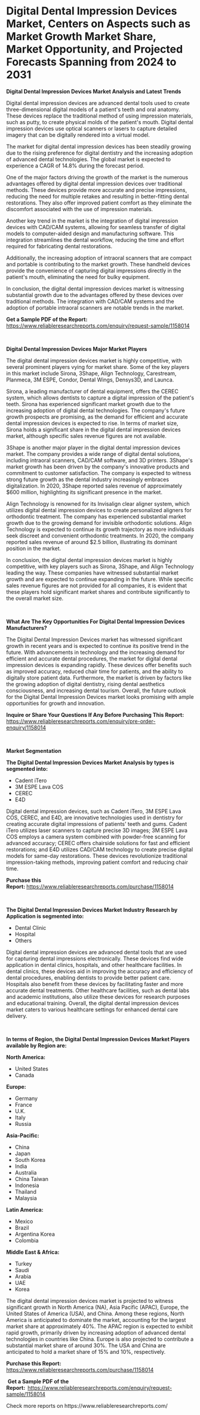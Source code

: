 <p><h1>Digital Dental Impression Devices Market, Centers on Aspects such as Market Growth Market Share, Market Opportunity, and Projected Forecasts Spanning from 2024 to 2031</h1></p><p><strong>Digital Dental Impression Devices Market Analysis and Latest Trends</strong></p>
<p><p>Digital dental impression devices are advanced dental tools used to create three-dimensional digital models of a patient's teeth and oral anatomy. These devices replace the traditional method of using impression materials, such as putty, to create physical molds of the patient's mouth. Digital dental impression devices use optical scanners or lasers to capture detailed imagery that can be digitally rendered into a virtual model.</p><p>The market for digital dental impression devices has been steadily growing due to the rising preference for digital dentistry and the increasing adoption of advanced dental technologies. The global market is expected to experience a CAGR of 14.8% during the forecast period.</p><p>One of the major factors driving the growth of the market is the numerous advantages offered by digital dental impression devices over traditional methods. These devices provide more accurate and precise impressions, reducing the need for multiple retakes and resulting in better-fitting dental restorations. They also offer improved patient comfort as they eliminate the discomfort associated with the use of impression materials.</p><p>Another key trend in the market is the integration of digital impression devices with CAD/CAM systems, allowing for seamless transfer of digital models to computer-aided design and manufacturing software. This integration streamlines the dental workflow, reducing the time and effort required for fabricating dental restorations.</p><p>Additionally, the increasing adoption of intraoral scanners that are compact and portable is contributing to the market growth. These handheld devices provide the convenience of capturing digital impressions directly in the patient's mouth, eliminating the need for bulky equipment.</p><p>In conclusion, the digital dental impression devices market is witnessing substantial growth due to the advantages offered by these devices over traditional methods. The integration with CAD/CAM systems and the adoption of portable intraoral scanners are notable trends in the market.</p></p>
<p><strong>Get a Sample PDF of the Report:&nbsp;</strong> <a href="https://www.reliableresearchreports.com/enquiry/request-sample/1158014">https://www.reliableresearchreports.com/enquiry/request-sample/1158014</a></p>
<p>&nbsp;</p>
<p><strong>Digital Dental Impression Devices Major Market Players</strong></p>
<p><p>The digital dental impression devices market is highly competitive, with several prominent players vying for market share. Some of the key players in this market include Sirona, 3Shape, Align Technology, Carestream, Planmeca, 3M ESPE, Condor, Dental Wings, Densys3D, and Launca.</p><p>Sirona, a leading manufacturer of dental equipment, offers the CEREC system, which allows dentists to capture a digital impression of the patient's teeth. Sirona has experienced significant market growth due to the increasing adoption of digital dental technologies. The company's future growth prospects are promising, as the demand for efficient and accurate dental impression devices is expected to rise. In terms of market size, Sirona holds a significant share in the digital dental impression devices market, although specific sales revenue figures are not available.</p><p>3Shape is another major player in the digital dental impression devices market. The company provides a wide range of digital dental solutions, including intraoral scanners, CAD/CAM software, and 3D printers. 3Shape's market growth has been driven by the company's innovative products and commitment to customer satisfaction. The company is expected to witness strong future growth as the dental industry increasingly embraces digitalization. In 2020, 3Shape reported sales revenue of approximately $600 million, highlighting its significant presence in the market.</p><p>Align Technology is renowned for its Invisalign clear aligner system, which utilizes digital dental impression devices to create personalized aligners for orthodontic treatment. The company has experienced substantial market growth due to the growing demand for invisible orthodontic solutions. Align Technology is expected to continue its growth trajectory as more individuals seek discreet and convenient orthodontic treatments. In 2020, the company reported sales revenue of around $2.5 billion, illustrating its dominant position in the market.</p><p>In conclusion, the digital dental impression devices market is highly competitive, with key players such as Sirona, 3Shape, and Align Technology leading the way. These companies have witnessed substantial market growth and are expected to continue expanding in the future. While specific sales revenue figures are not provided for all companies, it is evident that these players hold significant market shares and contribute significantly to the overall market size.</p></p>
<p>&nbsp;</p>
<p><strong>What Are The Key Opportunities For Digital Dental Impression Devices Manufacturers?</strong></p>
<p><p>The Digital Dental Impression Devices market has witnessed significant growth in recent years and is expected to continue its positive trend in the future. With advancements in technology and the increasing demand for efficient and accurate dental procedures, the market for digital dental impression devices is expanding rapidly. These devices offer benefits such as improved accuracy, reduced chair time for patients, and the ability to digitally store patient data. Furthermore, the market is driven by factors like the growing adoption of digital dentistry, rising dental aesthetics consciousness, and increasing dental tourism. Overall, the future outlook for the Digital Dental Impression Devices market looks promising with ample opportunities for growth and innovation.</p></p>
<p><strong>Inquire or Share Your Questions If Any Before Purchasing This Report:</strong> <a href="https://www.reliableresearchreports.com/enquiry/pre-order-enquiry/1158014">https://www.reliableresearchreports.com/enquiry/pre-order-enquiry/1158014</a></p>
<p>&nbsp;</p>
<p><strong>Market Segmentation</strong></p>
<p><strong>The Digital Dental Impression Devices Market Analysis by types is segmented into:</strong></p>
<p><ul><li>Cadent iTero</li><li>3M ESPE Lava COS</li><li>CEREC</li><li>E4D</li></ul></p>
<p><p>Digital dental impression devices, such as Cadent iTero, 3M ESPE Lava COS, CEREC, and E4D, are innovative technologies used in dentistry for creating accurate digital impressions of patients' teeth and gums. Cadent iTero utilizes laser scanners to capture precise 3D images; 3M ESPE Lava COS employs a camera system combined with powder-free scanning for advanced accuracy; CEREC offers chairside solutions for fast and efficient restorations; and E4D utilizes CAD/CAM technology to create precise digital models for same-day restorations. These devices revolutionize traditional impression-taking methods, improving patient comfort and reducing chair time.</p></p>
<p><strong>Purchase this Report:&nbsp;</strong><a href="https://www.reliableresearchreports.com/purchase/1158014">https://www.reliableresearchreports.com/purchase/1158014</a></p>
<p>&nbsp;</p>
<p><strong>The Digital Dental Impression Devices Market Industry Research by Application is segmented into:</strong></p>
<p><ul><li>Dental Clinic</li><li>Hospital</li><li>Others</li></ul></p>
<p><p>Digital dental impression devices are advanced dental tools that are used for capturing dental impressions electronically. These devices find wide application in dental clinics, hospitals, and other healthcare facilities. In dental clinics, these devices aid in improving the accuracy and efficiency of dental procedures, enabling dentists to provide better patient care. Hospitals also benefit from these devices by facilitating faster and more accurate dental treatments. Other healthcare facilities, such as dental labs and academic institutions, also utilize these devices for research purposes and educational training. Overall, the digital dental impression devices market caters to various healthcare settings for enhanced dental care delivery.</p></p>
<p>&nbsp;</p>
<p><strong>In terms of Region, the Digital Dental Impression Devices Market Players available by Region are:</strong></p>
<p>
    <p> <strong> North America: </strong>
        <ul>
            <li>United States</li>
            <li>Canada</li>
        </ul>
        </p> 
    <p> <strong> Europe: </strong>
        <ul>
            <li>Germany</li>
            <li>France</li>
            <li>U.K.</li>
            <li>Italy</li>
            <li>Russia</li>
        </ul>
        </p> 
    <p> <strong> Asia-Pacific: </strong>
        <ul>
            <li>China</li>
            <li>Japan</li>
            <li>South Korea</li>
            <li>India</li>
            <li>Australia</li>
            <li>China Taiwan</li>
            <li>Indonesia</li>
            <li>Thailand</li>
            <li>Malaysia</li>
        </ul>
        </p> 
    <p> <strong> Latin America: </strong>
        <ul>
            <li>Mexico</li>
            <li>Brazil</li>
            <li>Argentina Korea</li>
            <li>Colombia</li>
        </ul>
        </p> 
    <p> <strong> Middle East & Africa: </strong>
        <ul>
            <li>Turkey</li>
            <li>Saudi</li>
            <li>Arabia</li>
            <li>UAE</li>
            <li>Korea</li>
        </ul>
    </p>
    </p>
<p><p>The digital dental impression devices market is projected to witness significant growth in North America (NA), Asia Pacific (APAC), Europe, the United States of America (USA), and China. Among these regions, North America is anticipated to dominate the market, accounting for the largest market share at approximately 40%. The APAC region is expected to exhibit rapid growth, primarily driven by increasing adoption of advanced dental technologies in countries like China. Europe is also projected to contribute a substantial market share of around 30%. The USA and China are anticipated to hold a market share of 15% and 10%, respectively.</p></p>
<p><strong>Purchase this Report: </strong><a href="https://www.reliableresearchreports.com/purchase/1158014">https://www.reliableresearchreports.com/purchase/1158014</a></p>
<p>&nbsp;<strong>Get a Sample PDF of the Report:&nbsp;&nbsp;</strong><a href="https://www.reliableresearchreports.com/enquiry/request-sample/1158014">https://www.reliableresearchreports.com/enquiry/request-sample/1158014</a></p>
<p><strong></strong></p>
<p>Check more reports on https://www.reliableresearchreports.com/</p>